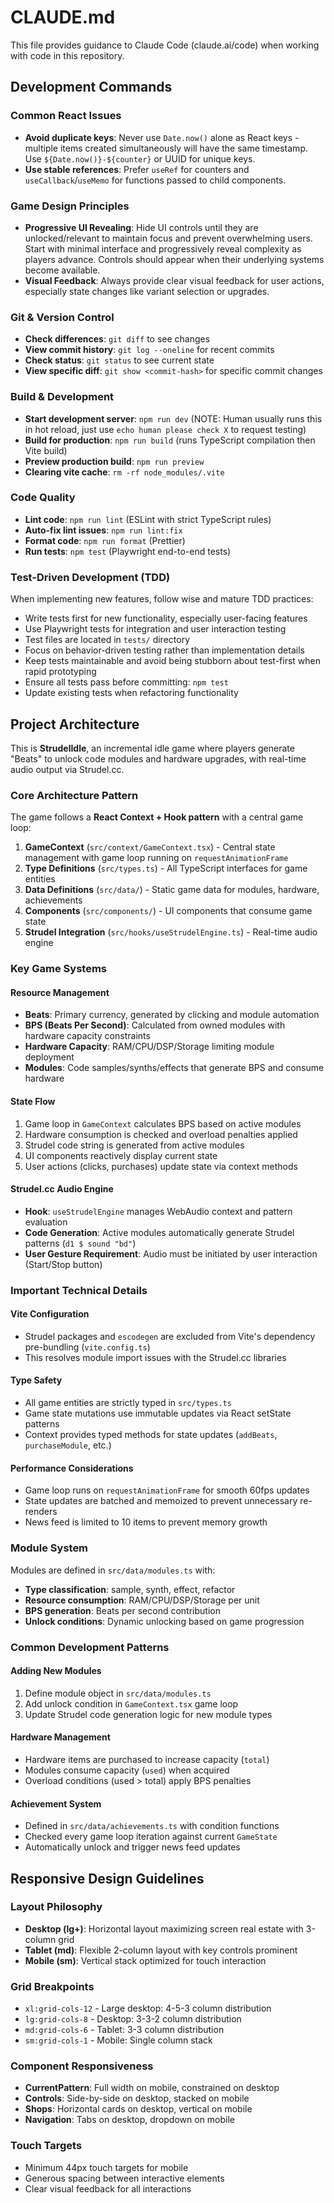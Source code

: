 # CLAUDE.md

This file provides guidance to Claude Code (claude.ai/code) when working with code in this repository.

## Development Commands

### Common React Issues
- **Avoid duplicate keys**: Never use `Date.now()` alone as React keys - multiple items created simultaneously will have the same timestamp. Use `${Date.now()}-${counter}` or UUID for unique keys.
- **Use stable references**: Prefer `useRef` for counters and `useCallback`/`useMemo` for functions passed to child components.

### Game Design Principles
- **Progressive UI Revealing**: Hide UI controls until they are unlocked/relevant to maintain focus and prevent overwhelming users. Start with minimal interface and progressively reveal complexity as players advance. Controls should appear when their underlying systems become available.
- **Visual Feedback**: Always provide clear visual feedback for user actions, especially state changes like variant selection or upgrades.

### Git & Version Control
- **Check differences**: `git diff` to see changes
- **View commit history**: `git log --oneline` for recent commits  
- **Check status**: `git status` to see current state
- **View specific diff**: `git show <commit-hash>` for specific commit changes

### Build & Development
- **Start development server**: `npm run dev` (NOTE: Human usually runs this in hot reload, just use `echo human please check X` to request testing)
- **Build for production**: `npm run build` (runs TypeScript compilation then Vite build)
- **Preview production build**: `npm run preview`
- **Clearing vite cache**: `rm -rf node_modules/.vite`

### Code Quality
- **Lint code**: `npm run lint` (ESLint with strict TypeScript rules)
- **Auto-fix lint issues**: `npm run lint:fix`
- **Format code**: `npm run format` (Prettier)
- **Run tests**: `npm test` (Playwright end-to-end tests)

### Test-Driven Development (TDD)
When implementing new features, follow wise and mature TDD practices:
- Write tests first for new functionality, especially user-facing features
- Use Playwright tests for integration and user interaction testing
- Test files are located in `tests/` directory
- Focus on behavior-driven testing rather than implementation details
- Keep tests maintainable and avoid being stubborn about test-first when rapid prototyping
- Ensure all tests pass before committing: `npm test`
- Update existing tests when refactoring functionality

## Project Architecture

This is **StrudelIdle**, an incremental idle game where players generate "Beats" to unlock code modules and hardware upgrades, with real-time audio output via Strudel.cc.

### Core Architecture Pattern
The game follows a **React Context + Hook pattern** with a central game loop:

1. **GameContext** (`src/context/GameContext.tsx`) - Central state management with game loop running on `requestAnimationFrame`
2. **Type Definitions** (`src/types.ts`) - All TypeScript interfaces for game entities
3. **Data Definitions** (`src/data/`) - Static game data for modules, hardware, achievements
4. **Components** (`src/components/`) - UI components that consume game state
5. **Strudel Integration** (`src/hooks/useStrudelEngine.ts`) - Real-time audio engine

### Key Game Systems

#### Resource Management
- **Beats**: Primary currency, generated by clicking and module automation
- **BPS (Beats Per Second)**: Calculated from owned modules with hardware capacity constraints
- **Hardware Capacity**: RAM/CPU/DSP/Storage limiting module deployment
- **Modules**: Code samples/synths/effects that generate BPS and consume hardware

#### State Flow
1. Game loop in `GameContext` calculates BPS based on active modules
2. Hardware consumption is checked and overload penalties applied
3. Strudel code string is generated from active modules
4. UI components reactively display current state
5. User actions (clicks, purchases) update state via context methods

#### Strudel.cc Audio Engine
- **Hook**: `useStrudelEngine` manages WebAudio context and pattern evaluation
- **Code Generation**: Active modules automatically generate Strudel patterns (`d1 $ sound "bd"`)
- **User Gesture Requirement**: Audio must be initiated by user interaction (Start/Stop button)

### Important Technical Details

#### Vite Configuration
- Strudel packages and `escodegen` are excluded from Vite's dependency pre-bundling (`vite.config.ts`)
- This resolves module import issues with the Strudel.cc libraries

#### Type Safety
- All game entities are strictly typed in `src/types.ts`
- Game state mutations use immutable updates via React setState patterns
- Context provides typed methods for state updates (`addBeats`, `purchaseModule`, etc.)

#### Performance Considerations
- Game loop runs on `requestAnimationFrame` for smooth 60fps updates
- State updates are batched and memoized to prevent unnecessary re-renders
- News feed is limited to 10 items to prevent memory growth

### Module System
Modules are defined in `src/data/modules.ts` with:
- **Type classification**: sample, synth, effect, refactor
- **Resource consumption**: RAM/CPU/DSP/Storage per unit
- **BPS generation**: Beats per second contribution
- **Unlock conditions**: Dynamic unlocking based on game progression

### Common Development Patterns

#### Adding New Modules
1. Define module object in `src/data/modules.ts`
2. Add unlock condition in `GameContext.tsx` game loop
3. Update Strudel code generation logic for new module types

#### Hardware Management
- Hardware items are purchased to increase capacity (`total`)
- Modules consume capacity (`used`) when acquired
- Overload conditions (used > total) apply BPS penalties

#### Achievement System
- Defined in `src/data/achievements.ts` with condition functions
- Checked every game loop iteration against current `GameState`
- Automatically unlock and trigger news feed updates

## Responsive Design Guidelines

### Layout Philosophy
- **Desktop (lg+)**: Horizontal layout maximizing screen real estate with 3-column grid
- **Tablet (md)**: Flexible 2-column layout with key controls prominent
- **Mobile (sm)**: Vertical stack optimized for touch interaction

### Grid Breakpoints
- `xl:grid-cols-12` - Large desktop: 4-5-3 column distribution
- `lg:grid-cols-8` - Desktop: 3-3-2 column distribution  
- `md:grid-cols-6` - Tablet: 3-3 column distribution
- `sm:grid-cols-1` - Mobile: Single column stack

### Component Responsiveness
- **CurrentPattern**: Full width on mobile, constrained on desktop
- **Controls**: Side-by-side on desktop, stacked on mobile
- **Shops**: Horizontal cards on desktop, vertical on mobile
- **Navigation**: Tabs on desktop, dropdown on mobile

### Touch Targets
- Minimum 44px touch targets for mobile
- Generous spacing between interactive elements
- Clear visual feedback for all interactions

